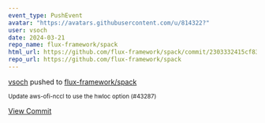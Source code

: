 ```yaml
---
event_type: PushEvent
avatar: "https://avatars.githubusercontent.com/u/814322?"
user: vsoch
date: 2024-03-21
repo_name: flux-framework/spack
html_url: https://github.com/flux-framework/spack/commit/2303332415cf830d9d385f4f7bcd5f0e431df915
repo_url: https://github.com/flux-framework/spack
---
```


<a href='https://github.com/vsoch' target='_blank'>vsoch</a> pushed to <a href='https://github.com/flux-framework/spack' target='_blank'>flux-framework/spack</a>

<small>Update aws-ofi-nccl to use the hwloc option (#43287)</small>

<a href='https://github.com/flux-framework/spack/commit/2303332415cf830d9d385f4f7bcd5f0e431df915' target='_blank'>View Commit</a>
